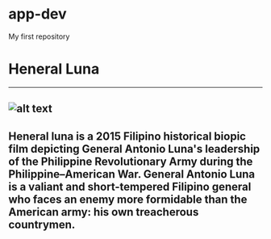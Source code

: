 # app-dev
My first repository


# Heneral Luna
---

![alt text](https://nindotkaayo.files.wordpress.com/2015/09/heneral-luna.jpg)
---


## Heneral luna is a 2015 Filipino historical biopic film depicting General Antonio Luna's leadership of the Philippine Revolutionary Army during the Philippine–American War.  General Antonio Luna is a valiant and short-tempered Filipino general who faces an enemy more formidable than the American army: his own treacherous countrymen.


